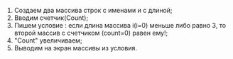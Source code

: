 1. Создаем два массива строк с именами и с длиной;
2. Вводим счетчик(Count);
3. Пишем условие : если длина массива i(i=0) меньше либо равно 3, то второй массив с счетчиком (count=0) равен ему!;
4. "Count" увеличиваем;
5. Выводим на экран массивы из условия.